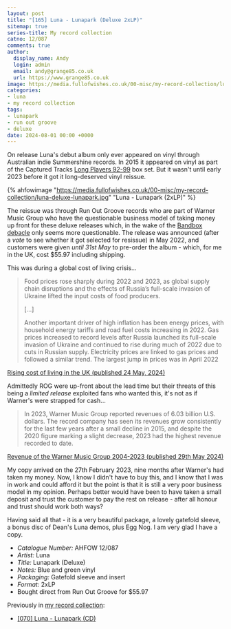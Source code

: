 ```yaml
---
layout: post
title: "[165] Luna - Lunapark (Deluxe 2xLP)"
sitemap: true
series-title: My record collection
catno: 12/087
comments: true
author:
  display_name: Andy
  login: admin
  email: andy@grange85.co.uk
  url: https://www.grange85.co.uk
image: https://media.fullofwishes.co.uk/00-misc/my-record-collection/luna-deluxe-lunapark.jpg
categories:
- luna
- my record collection
tags:
- lunapark
- run out groove
- deluxe
date: 2024-08-01 00:00 +0000
---
```

On release Luna's debut album only ever appeared on vinyl through Australian indie Summershine records. In 2015 it appeared on vinyl as part of the Captured Tracks [Long Players 92-99](/database/luna/releases/long-players-92-99/) box set. But it wasn't until early 2023 before it got it long-deserved vinyl reissue.

{% ahfowimage "https://media.fullofwishes.co.uk/00-misc/my-record-collection/luna-deluxe-lunapark.jpg" "Luna - Lunapark (2xLP)" %}

The reissue was through Run Out Groove records who are part of Warner Music Group who have the questionable business model of taking money up front for these deluxe releases which, in the wake of the [Bandbox debacle](/2024/03/06/bandbox-files-for-an-assignment-for-the-benefit-of-creditors/) only seems more questionable. The release was announced (after a _vote_ to see whether it got selected for resissue) in May 2022, and customers were given _until 31st May_ to pre-order the album - which, for me in the UK, cost $55.97 including shipping.

This was during a global cost of living crisis...

<blockquote>
<p>Food prices rose sharply during 2022 and 2023, as global supply chain disruptions and the effects of Russia’s full-scale invasion of Ukraine lifted the input costs of food producers.</p>
<p>[...]</p>
<p>Another important driver of high inflation has been energy prices, with household energy tariffs and road fuel costs increasing in 2022. Gas prices increased to record levels after Russia launched its full-scale invasion of Ukraine and continued to rise during much of 2022 due to cuts in Russian supply. Electricity prices are linked to gas prices and followed a similar trend. The largest jump in prices was in April 2022</p>

</blockquote>
<p class="caption"><a href="https://commonslibrary.parliament.uk/research-briefings/cbp-9428/">Rising cost of living in the UK (published 24 May, 2024)</a></p>

Admittedly ROG were up-front about the lead time but their threats of this being a _limited release_ exploited fans who wanted this, it's not as if Warner's were strapped for cash...

<blockquote>
In 2023, Warner Music Group reported revenues of 6.03 billion U.S. dollars. The record company has seen its revenues grow consistently for the last few years after a small decline in 2015, and despite the 2020 figure marking a slight decrease, 2023 had the highest revenue recorded to date.
</blockquote>
<p class="caption"><a href="https://www.statista.com/statistics/264541/revenue-of-the-warner-music-group/">Revenue of the Warner Music Group 2004-2023 (published 29th May 2024)</a></p>

My copy arrived on the 27th February 2023, nine months after Warner's had taken my money. Now, I know I didn't have to buy this, and I know that I was in work and could afford it but the point is that it is still a very poor business model in my opinion. Perhaps better would have been to have taken a small deposit and trust the customer to pay the rest on release - after all honour and trust should work both ways?

Having said all that - it is a very beautiful package, a lovely gatefold sleeve, a bonus disc of Dean's Luna demos, plus Egg Nog. I am very glad I have a copy.

 - *Catalogue Number:* AHFOW 12/087
 - *Artist:* Luna
 - *Title:* Lunapark (Deluxe)
 - *Notes:* Blue and green vinyl
 - *Packaging:* Gatefold sleeve and insert
 - *Format:* 2xLP
 - Bought direct from Run Out Groove for $55.97

Previously in [my record collection](/category/my-record-collection):
 - [[070] Luna - Lunapark (CD)](/2023/09/11/my-record-collection-068-luna-lunapark-cd/)
